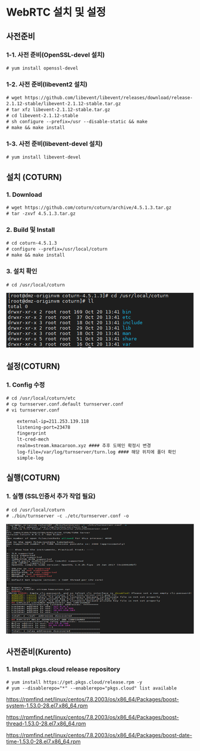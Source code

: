 # WebRTC 설치 및 설정

## 사전준비

### 1-1. 사전 준비(OpenSSL-devel 설치)
```
# yum install openssl-devel
```

### 1-2. 사전 준비(libevent2 설치)
```
# wget https://github.com/libevent/libevent/releases/download/release-2.1.12-stable/libevent-2.1.12-stable.tar.gz
# tar xfz libevent-2.1.12-stable.tar.gz
# cd libevent-2.1.12-stable
# sh configure --prefix=/usr --disable-static && make
# make && make install
```

### 1-3. 사전 준비(libevent-devel 설치)
```
# yum install libevent-devel
```

## 설치 (COTURN)

### 1. Download
```
# wget https://github.com/coturn/coturn/archive/4.5.1.3.tar.gz
# tar -zxvf 4.5.1.3.tar.gz
```

### 2. Build 및 Install
```
# cd coturn-4.5.1.3
# configure --prefix=/usr/local/coturn
# make && make install
```

### 3. 설치 확인
```
# cd /usr/local/coturn
```
![webrtc1](./image/webrtc/webrtc1.PNG)

## 설정(COTURN)

### 1. Config 수정
```
# cd /usr/local/coturn/etc
# cp turnserver.conf.default turnserver.conf
# vi turnserver.conf
```
```
    external-ip=211.253.139.118
    listening-port=23478
    fingerprint
    lt-cred-mech
    realm=stream.kmacaroon.xyz #### 추후 도메인 확정시 변경
    log-file=/var/log/turnserver/turn.log #### 해당 위치에 폴더 확인
    simple-log
```

## 실행(COTURN)

### 1. 실행 (SSL인증서 추가 작업 필요)
```
# cd /usr/local/coturn
# ./bin/turnserver -c ./etc/turnserver.conf -o
```
![webrtc2](./image/webrtc/webrtc2.PNG)


## 사전준비(Kurento)

### 1. Install pkgs.cloud release repository
```
# yum install https://get.pkgs.cloud/release.rpm -y
# yum --disablerepo="*" --enablerepo="pkgs.cloud" list available
```
https://rpmfind.net/linux/centos/7.8.2003/os/x86_64/Packages/boost-system-1.53.0-28.el7.x86_64.rpm

https://rpmfind.net/linux/centos/7.8.2003/os/x86_64/Packages/boost-thread-1.53.0-28.el7.x86_64.rpm

https://rpmfind.net/linux/centos/7.8.2003/os/x86_64/Packages/boost-date-time-1.53.0-28.el7.x86_64.rpm
